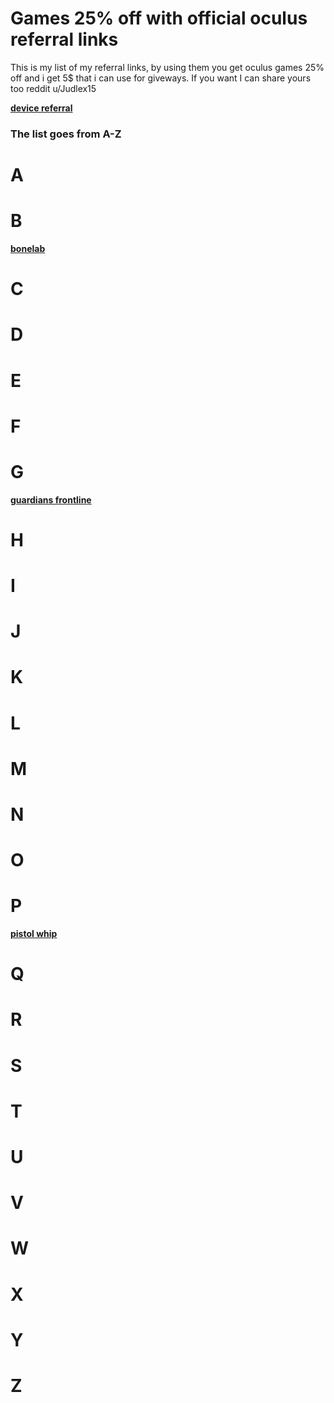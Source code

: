 # Games 25% off with official oculus referral links 
This is my list of my referral links, by using them you get oculus games 25% off and i get 5$ that i can use for giveways. If you want I can share yours too reddit u/Judlex15 

[**device referral**](https://www.meta.com/referrals/link/Judlex)

### The list goes from A-Z
# A
# B
[**bonelab**](https://www.oculus.com/appreferrals/Judlex/4215734068529064/?utm_source=2)
# C
# D
# E
# F
# G
[**guardians frontline**](https://www.oculus.com/appreferrals/Judlex/5380153758692064/?utm_source=oculus&utm_location=2&utm_parent=frl&utm_medium=app_referral)
# H
# I
# J
# K
# L
# M
# N
# O
# P
[**pistol whip**](https://www.oculus.com/appreferrals/Judlex/2104963472963790/?utm_location=2&utm_parent=frl)
# Q
# R
# S
# T
# U
# V
# W
# X
# Y
# Z
